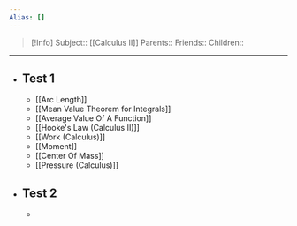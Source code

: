 ```yaml
---
Alias: []
---
```

> [!Info]
> Subject:: [[Calculus II]]
> Parents:: 
> Friends:: 
> Children:: 
---
- ## Test 1
	- [[Arc Length]]
	- [[Mean Value Theorem for Integrals]]
	- [[Average Value Of A Function]]
	- [[Hooke's Law (Calculus II)]]
	- [[Work (Calculus)]]
	- [[Moment]]
	- [[Center Of Mass]]
	- [[Pressure (Calculus)]]
- ## Test 2
	- 